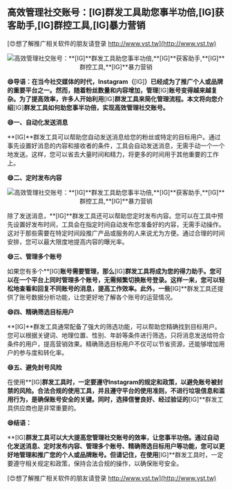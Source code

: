 ## **高效管理社交账号：**[IG]**群发工具助您事半功倍,**[IG]**获客助手,**[IG]**群控工具,**[IG]**暴力营销**

[😍想了解推广相关软件的朋友请登录 http://www.vst.tw](http://www.vst.tw)

 <center><img src="https://vst.tw/MP4/tuiguang/png/5.png" alt="高效管理社交账号：**[IG]**群发工具助您事半功倍,**[IG]**获客助手,**[IG]**群控工具,**[IG]**暴力营销"></center>

**😄导语：在当今社交媒体的时代，Instagram（**[IG]**）已经成为了推广个人或品牌的重要平台之一。然而，随着粉丝数量和内容增加，管理**[IG]**账号变得越来越复杂。为了提高效率，许多人开始利用**[IG]**群发工具来简化管理流程。本文将向您介绍**[IG]**群发工具如何助您事半功倍，实现高效管理社交账号。**

**😄一、自动化发送消息**

**[IG]**群发工具可以帮助您自动发送消息给您的粉丝或特定的目标用户。通过事先设置好消息的内容和接收者的条件，工具会自动发送消息，无需手动一个一个地发送。这样，您可以省去大量时间和精力，将更多的时间用于其他重要的工作上。

**😄二、定时发布内容**

 <center><img src="https://vst.tw/MP4/tuiguang/png/8.png" alt="高效管理社交账号：**[IG]**群发工具助您事半功倍,**[IG]**获客助手,**[IG]**群控工具,**[IG]**暴力营销"></center>

除了发送消息，**[IG]**群发工具还可以帮助您定时发布内容。您可以在工具中预先设置好发布时间，工具会在指定时间自动发布您准备好的内容，无需手动操作。这对于那些需要在特定时间段推广产品或服务的人来说尤为方便。通过合理的时间安排，您可以最大限度地提高内容的曝光率。

**😄三、管理多个账号**

如果您有多个**[IG]**账号需要管理，那么**[IG]**群发工具将成为您的得力助手。您可以在一个平台上同时管理多个账号，无需频繁切换账号登录。这样一来，您可以轻松地查看和回复不同账号的消息，提高工作效率。此外，一些**[IG]**群发工具还提供了账号数据分析功能，让您更好地了解各个账号的运营情况。

**😄四、精确筛选目标用户**

**[IG]**群发工具通常配备了强大的筛选功能，可以帮助您精确找到目标用户。您可以根据关键词、地理位置、性别、年龄等条件进行筛选，只将消息发送给符合条件的用户，提高营销效果。精确筛选目标用户不仅可以节省资源，还能够增加用户的参与度和转化率。

**😄五、避免封号风险**

在使用**[IG]**群发工具时，一定要遵守Instagram的规定和政策，以避免账号被封禁的风险。合法合规的使用工具，并且遵守平台的使用准则，不进行垃圾信息和滥用行为，是确保账号安全的关键。同时，选择信誉良好、经过验证的**[IG]**群发工具供应商也是非常重要的。

**😄结语：**

**[IG]**群发工具可以大大提高您管理社交账号的效率，让您事半功倍。通过自动化发送消息、定时发布内容、管理多个账号、精确筛选目标用户等功能，您可以更好地管理和推广您的个人或品牌账号。但请记住，在使用**[IG]**群发工具时，一定要遵守相关规定和政策，保持合法合规的操作，以确保账号安全。

[😍想了解推广相关软件的朋友请登录 http://www.vst.tw](http://www.vst.tw)



